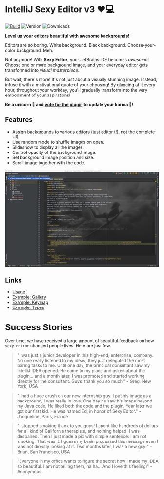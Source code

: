 # IntelliJ Sexy Editor v3 ❤️💻

[![Build](https://github.com/igr/idea-sexyeditor/actions/workflows/build.yml/badge.svg)](https://github.com/igr/idea-sexyeditor/actions/workflows/build.yml)
![Version](https://img.shields.io/jetbrains/plugin/v/Sexy%20Editor)
![Downloads](https://img.shields.io/jetbrains/plugin/d/Sexy%20Editor)

<!-- Plugin description -->
**Level up your editors beautiful with awesome backgrounds!**

Editors are so boring. White background. Black background. Choose-your-color background. Meh.

Not anymore! With **Sexy Editor**, your JetBrains IDE becomes _awesome_! Choose one or more background image, and your everyday editor gets transformed into _visual masterpiece_.

But wait, there's more! It's not just about a visually stunning image. Instead, infuse it with a motivational quote of your choosing! By glancing at it every hour, throughout your workday, you'll gradually transform into the very embodiment of your aspirations!

<!-- Plugin description end -->

**Be a unicorn 🦄 and [vote for the plugin](https://plugins.jetbrains.com/plugin/1833-sexy-editor) to update your karma 🔮!**

## Features

+ Assign backgrounds to various editors (just editor (!), not the complete UI).
+ Use random mode to shuffle images on open.
+ Slideshow to display all the images.
+ Control opacity of the background image.
+ Set background image position and size.
+ Scroll image together with the code.

![](doc/sexyeditor.jpg)

## Links

+ [Usage](doc/Usage.md)
+ [Example: Gallery](doc/ExampleGallery.md)
+ [Example: Keymap](doc/ExampleKeymap.md)
+ [Example: Types](doc/ExampleTypes.md)

# Success Stories

Over time, we have received a large amount of beautiful feedback on how `Sexy Editor` changed people lives. Here are just few.

> "I was just a junior developer in this high-end, enterprise, company. No one really listened to my ideas, they just delegated the most boring tasks to me. Until one day, the principal consultant saw my IntelliJ IDEA opened. He came to my place and asked about the plugin... and a month later, I was promoted and started working directly for the consultant. Guys, thank you so much." - Greg, New York, USA

> "I had a huge crush on our new internship guy. I put his image as a background, I was really in love. One day he saw his image beyond my Java code. He liked both the code and the plugin. Year later we got our first kid. He was named Ed, in honor of Sexy Editor." - Jacqueline, Paris, France

> "I stopped smoking thanx to you guys! I spent like hundreds of dollars for all kind of California therapists, and nothing helped. I was despaired. Then I just made a pic with simple sentence: I am not smoking. That was it. I guess my brain processed this message even I was not directly looking at it. Two months later, I was a new guy!" - Brian, San Francisco, USA

> "Everyone in my office wants to figure the secret how I made my IDEA so beautiful. I am not telling them, ha ha... And I love this feeling!" - Anonymous
